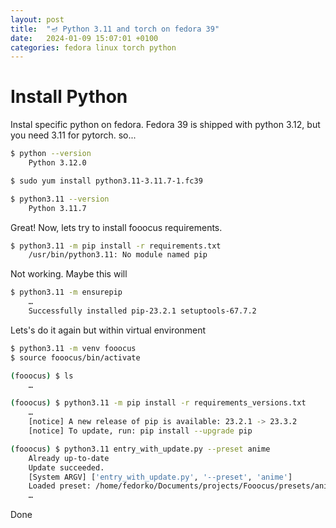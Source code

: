 ```yaml
---
layout: post
title:  "🪔 Python 3.11 and torch on fedora 39"
date:   2024-01-09 15:07:01 +0100
categories: fedora linux torch python
---
```


# Install Python

Instal specific python on fedora. Fedora 39 is shipped with python 3.12, but you need 3.11 for pytorch. so...

```bash
$ python --version
	Python 3.12.0

$ sudo yum install python3.11-3.11.7-1.fc39

$ python3.11 --version
	Python 3.11.7
```

Great! Now, lets try to install fooocus requirements.

```bash
$ python3.11 -m pip install -r requirements.txt
	/usr/bin/python3.11: No module named pip
```

Not working. Maybe this will

```bash
$ python3.11 -m ensurepip
	…
	Successfully installed pip-23.2.1 setuptools-67.7.2
```

Lets's do it again but within virtual environment

```bash
$ python3.11 -m venv fooocus
$ source fooocus/bin/activate

(fooocus) $ ls
	…

(fooocus) $ python3.11 -m pip install -r requirements_versions.txt
	…
	[notice] A new release of pip is available: 23.2.1 -> 23.3.2
	[notice] To update, run: pip install --upgrade pip

(fooocus) $ python3.11 entry_with_update.py --preset anime
	Already up-to-date
	Update succeeded.
	[System ARGV] ['entry_with_update.py', '--preset', 'anime']
	Loaded preset: /home/fedorko/Documents/projects/Fooocus/presets/anime.json
	…
```

Done